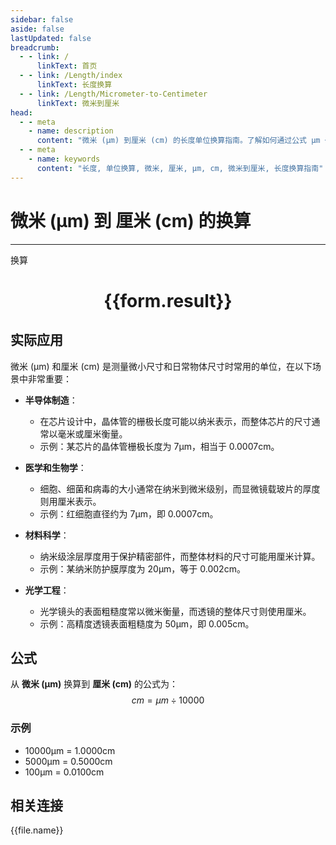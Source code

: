 ```yaml
---
sidebar: false
aside: false
lastUpdated: false
breadcrumb:
  - - link: /
      linkText: 首页
  - - link: /Length/index
      linkText: 长度换算
  - - link: /Length/Micrometer-to-Centimeter
      linkText: 微米到厘米
head:
  - - meta
    - name: description
      content: "微米 (μm) 到厘米 (cm) 的长度单位换算指南。了解如何通过公式 μm ÷ 10000 换算为厘米。"
  - - meta
    - name: keywords
      content: "长度, 单位换算, 微米, 厘米, μm, cm, 微米到厘米, 长度换算指南"
---
```

# 微米 (μm) 到 厘米 (cm) 的换算
---
<script setup>
import { onMounted, reactive, inject, ref } from 'vue'
import { NButton, NForm, NFormItem, NInput, NInputNumber, NSelect, NCard, useMessage,NGrid ,NGi } from 'naive-ui'
import { defineClientComponent } from 'vitepress'
import { Length } from '../../files';

const convert = inject('convert')

const form = reactive({
  number: null,
  result: '',
})

const convertHandler = () => {
  if (form.number !== null && !isNaN(form.number)) {
    const convertedValue = parseFloat(form.number) / 10000
    form.result = `${form.number}μm = ${convertedValue.toFixed(4)}cm`
  } else {
    form.result = '请输入有效的数值。'
  }
}
</script>

<n-form size="large" :model="form">
  <n-form-item label="微米 (μm)">
    <n-input-number v-model:value="form.number" placeholder="输入微米" style="width: 100%" />
  </n-form-item>
  <n-form-item>
    <n-button type="info" @click="convertHandler" block>换算</n-button>
  </n-form-item>
</n-form>

<n-card  embedded :bordered="false" hoverable>
  <div  style="text-align:center">
    <h1>{{form.result}}</h1>
  </div>
</n-card>

## 实际应用

微米 (μm) 和厘米 (cm) 是测量微小尺寸和日常物体尺寸时常用的单位，在以下场景中非常重要：

- **半导体制造**：
  - 在芯片设计中，晶体管的栅极长度可能以纳米表示，而整体芯片的尺寸通常以毫米或厘米衡量。
  - 示例：某芯片的晶体管栅极长度为 7μm，相当于 0.0007cm。

- **医学和生物学**：
  - 细胞、细菌和病毒的大小通常在纳米到微米级别，而显微镜载玻片的厚度则用厘米表示。
  - 示例：红细胞直径约为 7μm，即 0.0007cm。

- **材料科学**：
  - 纳米级涂层厚度用于保护精密部件，而整体材料的尺寸可能用厘米计算。
  - 示例：某纳米防护膜厚度为 20μm，等于 0.002cm。

- **光学工程**：
  - 光学镜头的表面粗糙度常以微米衡量，而透镜的整体尺寸则使用厘米。
  - 示例：高精度透镜表面粗糙度为 50μm，即 0.005cm。

## 公式

从 **微米 (μm)** 换算到 **厘米 (cm)** 的公式为：
$$ cm = μm \div 10000 $$

### 示例
- 10000μm = 1.0000cm
- 5000μm = 0.5000cm
- 100μm = 0.0100cm

## 相关连接
<n-grid x-gap="12" :cols="2">
  <n-gi v-for="(file, index) in Length" :key="index">
    <n-button
      text
      tag="a"
      :href="file.path"
      type="info"
    >
      {{file.name}}
    </n-button>
  </n-gi>
</n-grid>